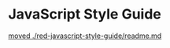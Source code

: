 # JavaScript Style Guide


[moved ./red-javascript-style-guide/readme.md](./red-javascript-style-guide/readme.md)